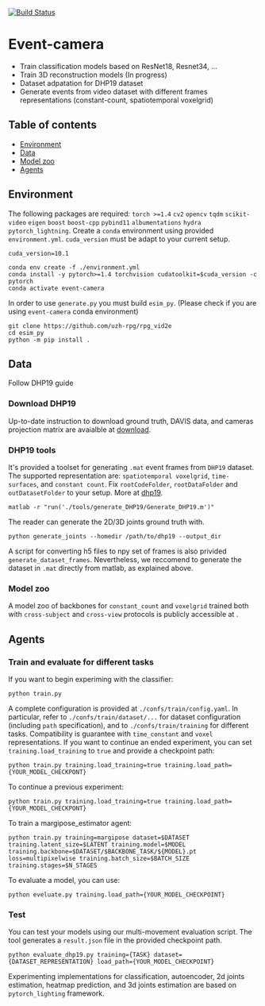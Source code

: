 [![Build Status](https://travis-ci.com/gianscarpe/event-camera.svg?token=kzseEwrMqABZcmsDXSpM&branch=master)](https://travis-ci.com/gianscarpe/event-camera)

# Event-camera

* Train classification models based on ResNet18, Resnet34, ...
* Train 3D reconstruction models (In progress)
* Dataset adpatation for DHP19 dataset
* Generate events from video dataset with different frames representations
  (constant-count, spatiotemporal voxelgrid)

## Table of contents
- [Environment](#environment)
- [Data](#data)
- [Model zoo](#model-zoo)
- [Agents](#agents)


## Environment
The following packages are required: `torch >=1.4` `cv2` `opencv` `tqdm`
`scikit-video` `eigen` `boost` `boost-cpp` `pybind11` `albumentations` `hydra` `pytorch_lightning`. 
Create a `conda` environment using provided `environment.yml`. `cuda_version`
must be adapt to your current setup.

```
cuda_version=10.1

conda env create -f ./environment.yml
conda install -y pytorch>=1.4 torchvision cudatoolkit=$cuda_version -c pytorch
conda activate event-camera
```

In order to use `generate.py` you must build `esim_py`. (Please
check if you are using `event-camera` conda environment)
```
git clone https://github.com/uzh-rpg/rpg_vid2e
cd esim_py
python -m pip install .
```


## Data
Follow DHP19 guide


### Download DHP19
Up-to-date instruction to download ground truth, DAVIS data, and cameras
projection matrix are avaialble at [download](https://sites.google.com/view/dhp19/download?authuser=0).

### DHP19 tools
It's provided a toolset for generating `.mat` event frames from `DHP19`
dataset. The supported representation are: `spatiotemporal voxelgrid`,
`time-surfaces`, and `constant count`. Fix `rootCodeFolder`, `rootDataFolder` and
`outDatasetFolder` to your setup. More at [dhp19](https://sites.google.com/view/dhp19/home).

```
matlab -r "run('./tools/generate_DHP19/Generate_DHP19.m')"
```

The reader can generate the 2D/3D joints ground truth with. 
```
python generate_joints --homedir /path/to/dhp19 --output_dir
```

A script for converting h5 files to npy set of frames is also privided
`generate_dataset_frames`. Nevertheless, we reccomend to generate the dataset in
`.mat` directly from matlab, as explained above.

### Model zoo
A model zoo of backbones for `constant_count` and `voxelgrid` trained both with
`cross-subject` and `cross-view` protocols is publicly accessible at .

## Agents

### Train and evaluate for different tasks
If you want to begin experiming with the classifier:

```
python train.py 
```

A complete configuration is provided at `./confs/train/config.yaml`. In
particular, refer to `./confs/train/dataset/...` for dataset configuration
(including `path` specification), and to `./confs/train/training` for different
tasks. Compatibility is guarantee with `time_constant` and `voxel` representations. If you want to continue an ended
experiment, you can set `training.load_training` to `true` and provide a
checkpoint path:

```
python train.py training.load_training=true training.load_path={YOUR_MODEL_CHECKPONT}
```

To continue a previous experiment:
```
python train.py training.load_training=true training.load_path={YOUR_MODEL_CHECKPONT}
```

To train a margipose\_estimator agent:
```
python train.py training=margipose dataset=$DATASET training.latent_size=$LATENT training.model=$MODEL training.backbone=$DATASET/$BACKBONE_TASK/${MODEL}.pt loss=multipixelwise training.batch_size=$BATCH_SIZE training.stages=$N_STAGES

```

To evaluate a model, you can use:
```
python eveluate.py training.load_path={YOUR_MODEL_CHECKPOINT}
```

### Test
You can test your models using our multi-movement evaluation script. The tool
generates a `result.json` file in the provided checkpoint path.
```
python evaluate_dhp19.py training={TASK} dataset={DATASET_REPRESENTATION} load_path={YOUR_MODEL_CHECKPOINT}
```

Experimenting implementations for classification, autoencoder, 2d joints estimation,
heatmap prediction, and 3d joints estimation are based on  `pytorch_lighting` framework.

